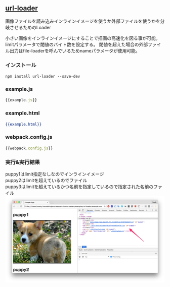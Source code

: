 ## [url-loader](https://github.com/webpack/url-loader)
画像ファイルを読み込みインラインイメージを使うか外部ファイルを使うかを分岐させるためのLoader

小さい画像をインラインイメージにすることで描画の高速化を図る事が可能。    
limitパラメータで閾値のバイト数を設定する。
閾値を超えた場合の外部ファイル出力はfile-loaderを呼んでいるためnameパラメータが使用可能。

### インストール

```console
npm install url-loader --save-dev
```

### example.js

```javascript:example.js
{{example.js}}
```

### example.html

```html:example.html
{{example.html}}
```

### webpack.config.js

```javascript:webpack.config.js
{{webpack.config.js}}
```

### 実行&実行結果

puppy1はlimit指定なしなのでインラインイメージ  
puppy2はlimitを超えているのでファイル  
puppy3はlimitを超えているかつ名前を指定しているので指定された名前のファイル  
![cap1](https://raw.githubusercontent.com/howdy39/webpack-howto-loaders/master/examples/url-loader/capture/cap1.png)

